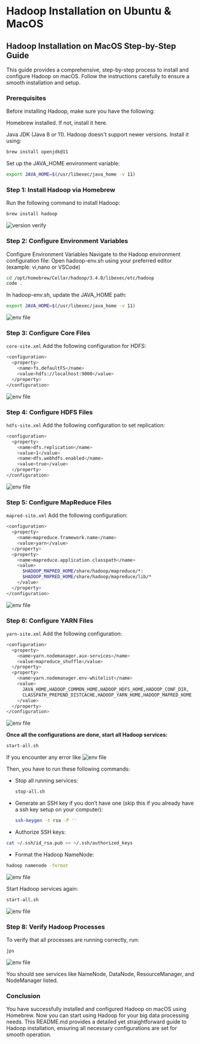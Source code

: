 # Hadoop Installation on Ubuntu & MacOS 

## Hadoop Installation on MacOS Step-by-Step Guide
This guide provides a comprehensive, step-by-step process to install and configure Hadoop on macOS. Follow the instructions carefully to ensure a smooth installation and setup.

### Prerequisites
Before installing Hadoop, make sure you have the following:

Homebrew installed. If not, install it here.

Java JDK (Java 8 or 11). Hadoop doesn't support newer versions. Install it using:
```bash
brew install openjdk@11
```

Set up the JAVA_HOME environment variable:
```bash
export JAVA_HOME=$(/usr/libexec/java_home -v 11)
```

### Step 1: Install Hadoop via Homebrew
Run the following command to install Hadoop:
```bash
brew install hadoop
```
![version verify ](img/verify.png)
### Step 2:  Configure Environment Variables
Configure Environment Variables
Navigate to the Hadoop environment configuration file:
Open hadoop-env.sh using your preferred editor (example: vi,nano or VSCode)
```bash
cd /opt/homebrew/Cellar/hadoop/3.4.0/libexec/etc/hadoop
code .
```

In hadoop-env.sh, update the JAVA_HOME path:
```bash
export JAVA_HOME=$(/usr/libexec/java_home -v 11)
```
![env file ](img/env.png)

### Step 3: Configure Core Files

```core-site.xml```
Add the following configuration for HDFS:
```bash
<configuration>
  <property>
    <name>fs.defaultFS</name>
    <value>hdfs://localhost:9000</value>
  </property>
</configuration>
```
![env file ](img/core.png)

### Step 4: Configure HDFS Files
```hdfs-site.xml```
Add the following configuration to set replication:
```bash
<configuration>
  <property>
    <name>dfs.replication</name>
    <value>1</value>
    <name>dfs.webhdfs.enabled</name>
    <value>true</value>
  </property>
</configuration>
```
![env file ](img/hdfs.png)

### Step 5: Configure MapReduce Files
```mapred-site.xml```
Add the following configuration:
```bash
<configuration>
  <property>
    <name>mapreduce.framework.name</name>
    <value>yarn</value>
  </property>
  <property>
    <name>mapreduce.application.classpath</name>
    <value>
      $HADOOP_MAPRED_HOME/share/hadoop/mapreduce/*:
      $HADOOP_MAPRED_HOME/share/hadoop/mapreduce/lib/*
    </value>
  </property>
</configuration>
```
![env file ](img/mapred.png)

### Step 6: Configure YARN Files
```yarn-site.xml```
Add the following configuration:
```bash
<configuration>
  <property>
    <name>yarn.nodemanager.aux-services</name>
    <value>mapreduce_shuffle</value>
  </property>
  <property>
    <name>yarn.nodemanager.env-whitelist</name>
    <value>
      JAVA_HOME,HADOOP_COMMON_HOME,HADOOP_HDFS_HOME,HADOOP_CONF_DIR,
      CLASSPATH_PREPEND_DISTCACHE,HADOOP_YARN_HOME,HADOOP_MAPRED_HOME
    </value>
  </property>
</configuration>
```
![env file ](img/yarn.png)


**Once all the configurations are done, start all Hadoop services:**
```bash
start-all.sh
```
If you encounter any error like
![env file ](img/denied.png)


Then, you have to run these following commands:

- Stop all running services:
  ```bash
  stop-all.sh
  ```
- Generate an SSH key if you don’t have one (skip this if you already have a ssh key setup on your computer):
  ```bash
  ssh-keygen -t rsa -P ''
  ```

- Authorize SSH keys:

 ```bash
 cat ~/.ssh/id_rsa.pub >> ~/.ssh/authorized_keys
 ```
- Format the Hadoop NameNode:

 ```bash
 hadoop namenode -format
```
![env file ](img/format.png)

Start Hadoop services again:

```bash
start-all.sh
```
![env file ](img/start.png)

### Step 8: Verify Hadoop Processes
To verify that all processes are running correctly, run:
```bash
jps
```
![env file ](img/jps.png)

You should see services like NameNode, DataNode, ResourceManager, and NodeManager listed.



### Conclusion
You have successfully installed and configured Hadoop on macOS using Homebrew. Now you can start using Hadoop for your big data processing needs.
This README.md provides a detailed yet straightforward guide to Hadoop installation, ensuring all necessary configurations are set for smooth operation.











